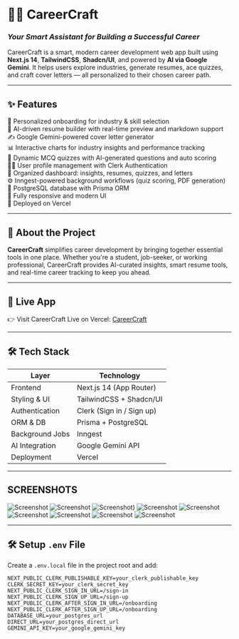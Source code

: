 # 🚀💼 **CareerCraft**  
### *Your Smart Assistant for Building a Successful Career* 
CareerCraft is a smart, modern career development web app built using **Next.js 14**, **TailwindCSS**, **Shadcn/UI**, and powered by **AI via Google Gemini**. It helps users explore industries, generate resumes, ace quizzes, and craft cover letters — all personalized to their chosen career path.

---

## ✨ Features

🎯 Personalized onboarding for industry & skill selection  
🧠 AI-driven resume builder with real-time preview and markdown support  
✍️ Google Gemini-powered cover letter generator  
📊 Interactive charts for industry insights and performance tracking  
📝 Dynamic MCQ quizzes with AI-generated questions and auto scoring  
🧑‍💼 User profile management with Clerk Authentication  
📂 Organized dashboard: insights, resumes, quizzes, and letters  
⚙️ Inngest-powered background workflows (quiz scoring, PDF generation)  
💾 PostgreSQL database with Prisma ORM  
🧩 Fully responsive and modern UI  
🚀 Deployed on Vercel

---

## 📌 About the Project

**CareerCraft** simplifies career development by bringing together essential tools in one place. Whether you're a student, job-seeker, or working professional, CareerCraft provides AI-curated insights, smart resume tools, and real-time career tracking to keep you ahead.

---

## 🔗 Live App

👉 Visit CareerCraft Live on Vercel: [CareerCraft](https://career-craft-zeta.vercel.app/)

---

## 🛠️ Tech Stack

| Layer            | Technology                         |
|------------------|-------------------------------------|
| Frontend         | Next.js 14 (App Router)             |
| Styling & UI     | TailwindCSS + Shadcn/UI             |
| Authentication   | Clerk (Sign in / Sign up)           |
| ORM & DB         | Prisma + PostgreSQL                 |
| Background Jobs  | Inngest                             |
| AI Integration   | Google Gemini API                   |
| Deployment       | Vercel                              |

---

## SCREENSHOTS

![Screenshot](https://github.com/user-attachments/assets/bb1f7fbe-0189-463a-85bc-128fa6749e59)
![Screenshot](https://github.com/user-attachments/assets/31d0df08-4c40-441b-aeb3-0b483c892b2c)
![Screenshot](https://github.com/user-attachments/assets/9939757a-54b7-453e-be71-e6c48970b64a))
![Screenshot](https://github.com/user-attachments/assets/018cc594-007a-4110-99eb-fc6374e82e83)
![Screenshot](https://github.com/user-attachments/assets/38a77697-78c4-4448-ab28-86519ebe9809)
![Screenshot](https://github.com/user-attachments/assets/a28774b8-5db4-4df2-8c61-6e7cbc21e086)
![Screenshot](https://github.com/user-attachments/assets/68f8ef1e-d72b-4d49-a1c1-495ec7ebc137)
![Screenshot](https://github.com/user-attachments/assets/c3548f78-3669-4a12-a91a-ccb789cba38e)
![Screenshot](https://github.com/user-attachments/assets/d0859f48-d4aa-42ca-91ed-2b0ea8ab1cb1)


---
## 🛠️ Setup `.env` File
Create a `.env.local` file in the project root and add:

```env
NEXT_PUBLIC_CLERK_PUBLISHABLE_KEY=your_clerk_publishable_key
CLERK_SECRET_KEY=your_clerk_secret_key
NEXT_PUBLIC_CLERK_SIGN_IN_URL=/sign-in
NEXT_PUBLIC_CLERK_SIGN_UP_URL=/sign-up
NEXT_PUBLIC_CLERK_AFTER_SIGN_IN_URL=/onboarding
NEXT_PUBLIC_CLERK_AFTER_SIGN_UP_URL=/onboarding
DATABASE_URL=your_postgres_url
DIRECT_URL=your_postgres_direct_url
GEMINI_API_KEY=your_google_gemini_key

